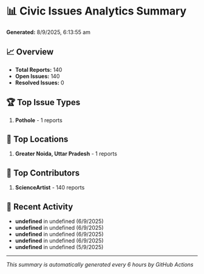 # 📊 Civic Issues Analytics Summary

**Generated:** 8/9/2025, 6:13:55 am

## 📈 Overview
- **Total Reports:** 140
- **Open Issues:** 140
- **Resolved Issues:** 0

## 🏆 Top Issue Types
1. **Pothole** - 1 reports

## 📍 Top Locations
1. **Greater Noida, Uttar Pradesh** - 1 reports

## 👥 Top Contributors
1. **ScienceArtist** - 140 reports

## 📅 Recent Activity
- **undefined** in undefined (6/9/2025)
- **undefined** in undefined (6/9/2025)
- **undefined** in undefined (6/9/2025)
- **undefined** in undefined (6/9/2025)
- **undefined** in undefined (5/9/2025)

---
*This summary is automatically generated every 6 hours by GitHub Actions*
